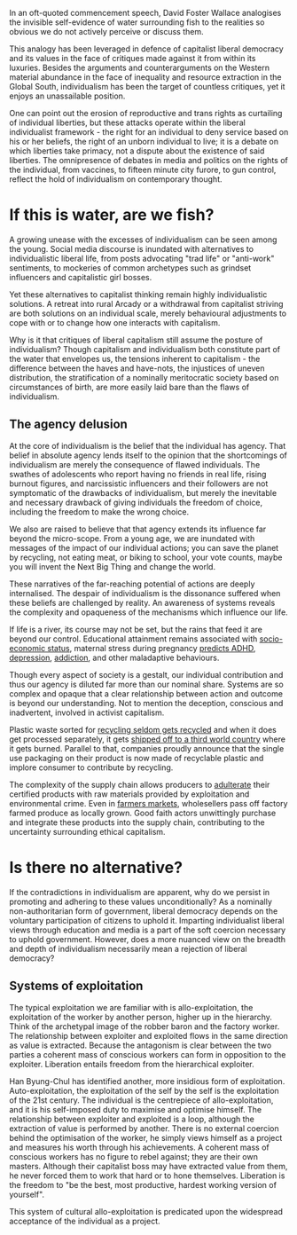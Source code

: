 In an oft-quoted commencement speech, David Foster Wallace analogises the invisible self-evidence of water surrounding fish to the realities so obvious we do not actively perceive or discuss them.

This analogy has been leveraged in defence of capitalist liberal democracy and its values in the face of critiques made against it from within its luxuries. Besides the arguments and counterarguments on the Western material abundance in the face of inequality and resource extraction in the Global South, individualism has been the target of countless critiques, yet it enjoys an unassailable position.

One can point out the erosion of reproductive and trans rights as curtailing of individual liberties, but these attacks operate within the liberal individualist framework - the right for an individual to deny service based on his or her beliefs, the right of an unborn individual to live; it is a debate on which liberties take primacy, not a dispute about the existence of said liberties. The omnipresence of debates in media and politics on the rights of the individual, from vaccines, to fifteen minute city furore, to gun control, reflect the hold of individualism on contemporary thought.

# If this is water, are we fish?

A growing unease with the excesses of individualism can be seen among the young. Social media discourse is inundated with alternatives to individualistic liberal life, from posts advocating "trad life" or "anti-work" sentiments, to mockeries of common archetypes such as grindset influencers and capitalistic girl bosses.

Yet these alternatives to capitalist thinking remain highly individualistic solutions. A retreat into rural Arcady or a withdrawal from capitalist striving are both solutions on an individual scale, merely behavioural adjustments to cope with or to change how one interacts with capitalism.

Why is it that critiques of liberal capitalism still assume the posture of individualism? Though capitalism and individualism both constitute part of the water that envelopes us, the tensions inherent to capitalism - the difference between the haves and have-nots, the injustices of uneven distribution, the stratification of a nominally meritocratic society based on circumstances of birth, are more easily laid bare than the flaws of individualism.

## The agency delusion

At the core of individualism is the belief that the individual has agency. That belief in  absolute agency lends itself to the opinion that the shortcomings of individualism are merely the consequence of flawed individuals. The swathes of adolescents who report having no friends in real life, rising burnout figures, and narcissistic influencers and their followers are not symptomatic of the drawbacks of individualism, but merely the inevitable and necessary drawback of giving individuals the freedom of choice, including the freedom to make the wrong choice.

We also are raised to believe that that agency extends its influence far beyond the micro-scope. From a young age, we are inundated with messages of the impact of our individual actions; you can save the planet by recycling, not eating meat, or biking to school, your vote counts, maybe you will invent the Next Big Thing and change the world.

These narratives of the far-reaching potential of actions are deeply internalised. The despair of individualism is the dissonance suffered when these beliefs are challenged by reality. An awareness of systems reveals the complexity and opaqueness of the mechanisms which influence our life.

If life is a river, its course may not be set, but the rains that feed it are beyond our control. Educational attainment remains associated with [socio-economic status](https://www.nature.com/articles/s41539-022-00120-3), maternal stress during pregnancy [predicts ADHD](https://www.ncbi.nlm.nih.gov/pmc/articles/PMC2186370/), [depression](https://www.ncbi.nlm.nih.gov/pmc/articles/PMC8641663/), [addiction](https://www.ncbi.nlm.nih.gov/pmc/articles/PMC3195272/), and other maladaptive behaviours.

Though every aspect of society is a gestalt, our individual contribution and thus our agency is diluted far more than our nominal share. Systems are so complex and opaque that a clear relationship between action and outcome is beyond our understanding. Not to mention the deception, conscious and inadvertent, involved in activist capitalism. 

Plastic waste sorted for [recycling seldom gets recycled](https://www.greenpeace.org/usa/reports/circular-claims-fall-flat-again/) and when it does get processed separately, it gets [shipped off to a third world country](https://www.bbc.com/news/world-asia-46518747) where it gets burned. Parallel to that, companies proudly announce that the single use packaging on their product is now made of recyclable plastic and implore consumer to contribute by recycling.

The complexity of the supply chain allows producers to [adulterate](https://www.washingtonpost.com/business/2019/10/23/chocolate-companies-say-their-cocoa-is-certified-some-farms-use-child-labor-thousands-are-protected-forests/) their certified products with raw materials provided by exploitation and environmental crime. Even in [farmers markets](https://www.cbc.ca/news/business/farmers-markets-lies-marketplace-1.4306231), wholesellers pass off factory farmed produce as locally grown. Good faith actors unwittingly purchase and integrate these products into the supply chain, contributing to the uncertainty surrounding ethical capitalism.

# Is there no alternative?

If the contradictions in individualism are apparent, why do we persist in promoting and adhering to these values unconditionally? As a nominally non-authoritarian form of government, liberal democracy depends on the voluntary participation of citizens to uphold it. Imparting individualist liberal views through education and media is a part of the soft coercion necessary to uphold government. However, does a more nuanced view on the breadth and depth of individualism necessarily mean a rejection of liberal democracy?

## Systems of exploitation

The typical exploitation we are familiar with is allo-exploitation, the exploitation of the worker by another person, higher up in the hierarchy. Think of the archetypal image of the robber baron and the factory worker. The relationship between exploiter and exploited flows in the same direction as value is extracted. Because the antagonism is clear between the two parties a coherent mass of conscious workers can form in opposition to the exploiter. Liberation entails freedom from the hierarchical exploiter.

Han Byung-Chul has identified another, more insidious form of exploitation. Auto-exploitation, the exploitation of the self by the self is the exploitation of the 21st century. The individual is the centrepiece of allo-exploitation, and it is his self-imposed duty to maximise and optimise himself. The relationship between exploiter and exploited is a loop, although the extraction of value is performed by another. There is no external coercion behind the optimisation of the worker, he simply views himself as a project and measures his worth through his achievements. A coherent mass of conscious workers has no figure to rebel against; they are their own masters. Although their capitalist boss may have extracted value from them, he never forced them to work that hard or to hone themselves. Liberation is the freedom to "be the best, most productive, hardest working version of yourself".

This system of cultural allo-exploitation is predicated upon the widespread acceptance of the individual as a project. 